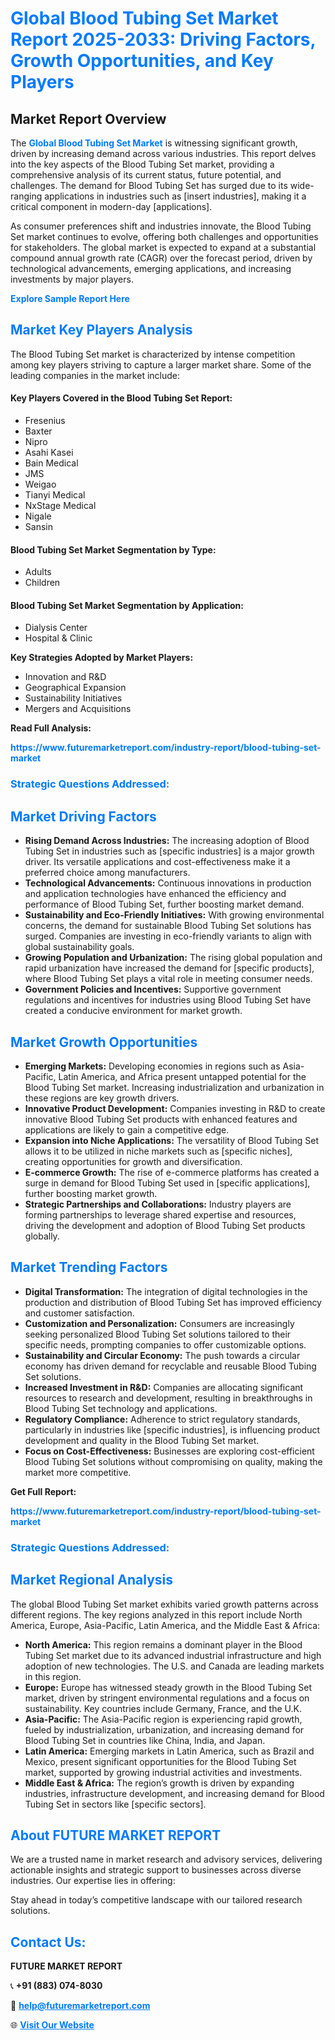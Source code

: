 <h1 style="color: #007BFF;">Global Blood Tubing Set Market Report 2025-2033: Driving Factors, Growth Opportunities, and Key Players</h1>

<section id="overview">
<h2>Market Report Overview</h2>
<p>The <a href="https://www.futuremarketreport.com/industry-report/blood-tubing-set-market" style="color: #007BFF; text-decoration: none;"><strong>Global Blood Tubing Set Market</strong></a> is witnessing significant growth, driven by increasing demand across various industries. This report delves into the key aspects of the Blood Tubing Set market, providing a comprehensive analysis of its current status, future potential, and challenges. The demand for Blood Tubing Set has surged due to its wide-ranging applications in industries such as [insert industries], making it a critical component in modern-day [applications].</p>
<p>As consumer preferences shift and industries innovate, the Blood Tubing Set market continues to evolve, offering both challenges and opportunities for stakeholders. The global market is expected to expand at a substantial compound annual growth rate (CAGR) over the forecast period, driven by technological advancements, emerging applications, and increasing investments by major players.</p>
</section>

<section id="overview">
<p><a href="https://www.futuremarketreport.com/request-sample/reportId=80146" style="color: #007BFF; text-decoration: none;"><strong>Explore Sample Report Here</strong></a></p>
</section>

<section id="key-players">
<h2 style="color: #007BFF;">Market Key Players Analysis</h2>
<p>The Blood Tubing Set market is characterized by intense competition among key players striving to capture a larger market share. Some of the leading companies in the market include:</p>
<h4>Key Players Covered in the Blood Tubing Set Report:</h4>
<ul><li>Fresenius</li><li>Baxter</li><li>Nipro</li><li>Asahi Kasei</li><li>Bain Medical</li><li>JMS</li><li>Weigao</li><li>Tianyi Medical</li><li>NxStage Medical</li><li>Nigale</li><li>Sansin</li></ul>
<h4>Blood Tubing Set Market Segmentation by Type:</h4>
<ul><li>Adults</li><li>Children</li></ul>

<h4>Blood Tubing Set Market Segmentation by Application:</h4>
<ul><li>Dialysis Center</li><li>Hospital &amp; Clinic</li></ul>
<p><strong>Key Strategies Adopted by Market Players:</strong></p>
<ul>
<li>Innovation and R&D</li>
<li>Geographical Expansion</li>
<li>Sustainability Initiatives</li>
<li>Mergers and Acquisitions</li>
</ul>
</section>

<section>
<p><strong>Read Full Analysis: </strong></p><a href="https://www.futuremarketreport.com/industry-report/blood-tubing-set-market" style="color: #007BFF; text-decoration: none;"><strong>https://www.futuremarketreport.com/industry-report/blood-tubing-set-market</strong></a>
<h3 style="color: #007BFF;">Strategic Questions Addressed:</h3>
</section>

<section id="driving-factors">
<h2 style="color: #007BFF;">Market Driving Factors</h2>
<ul>
<li><strong>Rising Demand Across Industries:</strong> The increasing adoption of Blood Tubing Set in industries such as [specific industries] is a major growth driver. Its versatile applications and cost-effectiveness make it a preferred choice among manufacturers.</li>
<li><strong>Technological Advancements:</strong> Continuous innovations in production and application technologies have enhanced the efficiency and performance of Blood Tubing Set, further boosting market demand.</li>
<li><strong>Sustainability and Eco-Friendly Initiatives:</strong> With growing environmental concerns, the demand for sustainable Blood Tubing Set solutions has surged. Companies are investing in eco-friendly variants to align with global sustainability goals.</li>
<li><strong>Growing Population and Urbanization:</strong> The rising global population and rapid urbanization have increased the demand for [specific products], where Blood Tubing Set plays a vital role in meeting consumer needs.</li>
<li><strong>Government Policies and Incentives:</strong> Supportive government regulations and incentives for industries using Blood Tubing Set have created a conducive environment for market growth.</li>
</ul>
</section>

<section id="growth-opportunities">
<h2 style="color: #007BFF;">Market Growth Opportunities</h2>
<ul>
<li><strong>Emerging Markets:</strong> Developing economies in regions such as Asia-Pacific, Latin America, and Africa present untapped potential for the Blood Tubing Set market. Increasing industrialization and urbanization in these regions are key growth drivers.</li>
<li><strong>Innovative Product Development:</strong> Companies investing in R&D to create innovative Blood Tubing Set products with enhanced features and applications are likely to gain a competitive edge.</li>
<li><strong>Expansion into Niche Applications:</strong> The versatility of Blood Tubing Set allows it to be utilized in niche markets such as [specific niches], creating opportunities for growth and diversification.</li>
<li><strong>E-commerce Growth:</strong> The rise of e-commerce platforms has created a surge in demand for Blood Tubing Set used in [specific applications], further boosting market growth.</li>
<li><strong>Strategic Partnerships and Collaborations:</strong> Industry players are forming partnerships to leverage shared expertise and resources, driving the development and adoption of Blood Tubing Set products globally.</li>
</ul>
</section>

<section id="trending-factors">
<h2 style="color: #007BFF;">Market Trending Factors</h2>
<ul>
<li><strong>Digital Transformation:</strong> The integration of digital technologies in the production and distribution of Blood Tubing Set has improved efficiency and customer satisfaction.</li>
<li><strong>Customization and Personalization:</strong> Consumers are increasingly seeking personalized Blood Tubing Set solutions tailored to their specific needs, prompting companies to offer customizable options.</li>
<li><strong>Sustainability and Circular Economy:</strong> The push towards a circular economy has driven demand for recyclable and reusable Blood Tubing Set solutions.</li>
<li><strong>Increased Investment in R&D:</strong> Companies are allocating significant resources to research and development, resulting in breakthroughs in Blood Tubing Set technology and applications.</li>
<li><strong>Regulatory Compliance:</strong> Adherence to strict regulatory standards, particularly in industries like [specific industries], is influencing product development and quality in the Blood Tubing Set market.</li>
<li><strong>Focus on Cost-Effectiveness:</strong> Businesses are exploring cost-efficient Blood Tubing Set solutions without compromising on quality, making the market more competitive.</li>
</ul>
</section>

<section>
<p><strong>Get Full Report: </strong></p><a href="https://www.futuremarketreport.com/industry-report/blood-tubing-set-market" style="color: #007BFF; text-decoration: none;"><strong>https://www.futuremarketreport.com/industry-report/blood-tubing-set-market</strong></a>
<h3 style="color: #007BFF;">Strategic Questions Addressed:</h3>
</section>


<section id="regional-analysis">
<h2 style="color: #007BFF;">Market Regional Analysis</h2>
<p>The global Blood Tubing Set market exhibits varied growth patterns across different regions. The key regions analyzed in this report include North America, Europe, Asia-Pacific, Latin America, and the Middle East & Africa:</p>
<ul>
<li><strong>North America:</strong> This region remains a dominant player in the Blood Tubing Set market due to its advanced industrial infrastructure and high adoption of new technologies. The U.S. and Canada are leading markets in this region.</li>
<li><strong>Europe:</strong> Europe has witnessed steady growth in the Blood Tubing Set market, driven by stringent environmental regulations and a focus on sustainability. Key countries include Germany, France, and the U.K.</li>
<li><strong>Asia-Pacific:</strong> The Asia-Pacific region is experiencing rapid growth, fueled by industrialization, urbanization, and increasing demand for Blood Tubing Set in countries like China, India, and Japan.</li>
<li><strong>Latin America:</strong> Emerging markets in Latin America, such as Brazil and Mexico, present significant opportunities for the Blood Tubing Set market, supported by growing industrial activities and investments.</li>
<li><strong>Middle East & Africa:</strong> The region’s growth is driven by expanding industries, infrastructure development, and increasing demand for Blood Tubing Set in sectors like [specific sectors].</li>
</ul>
</section>

<footer>
<h2 style="color: #007BFF;">About FUTURE MARKET REPORT</h2>
<p>We are a trusted name in market research and advisory services, delivering actionable insights and strategic support to businesses across diverse industries. Our expertise lies in offering:</p>

<p>Stay ahead in today’s competitive landscape with our tailored research solutions.</p>

<h2 style="color: #007BFF;">Contact Us:</h2>
<p><strong>FUTURE MARKET REPORT</strong></p>
<p>📞 <strong>+91 (883) 074-8030</strong></p>
<p>📧 <strong><a href="mailto:help@futuremarketreport.com" style="color: #007BFF;">help@futuremarketreport.com</a></strong></p>
<p>🌐 <strong><a href="https://www.futuremarketreport.com/" style="color: #007BFF;">Visit Our Website</a></strong></p>
</footer>